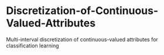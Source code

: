 # Discretization-of-Continuous-Valued-Attributes
Multi-interval discretization of continuous-valued attributes for classification learning
